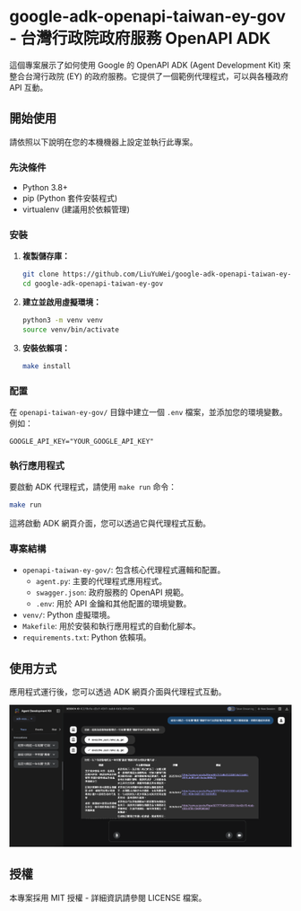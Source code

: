 # google-adk-openapi-taiwan-ey-gov - 台灣行政院政府服務 OpenAPI ADK

這個專案展示了如何使用 Google 的 OpenAPI ADK (Agent Development Kit) 來整合台灣行政院 (EY) 的政府服務。它提供了一個範例代理程式，可以與各種政府 API 互動。

## 開始使用

請依照以下說明在您的本機機器上設定並執行此專案。

### 先決條件

- Python 3.8+
- pip (Python 套件安裝程式)
- virtualenv (建議用於依賴管理)

### 安裝

1.  **複製儲存庫：**

    ```bash
    git clone https://github.com/LiuYuWei/google-adk-openapi-taiwan-ey-gov.git
    cd google-adk-openapi-taiwan-ey-gov
    ```

2.  **建立並啟用虛擬環境：**

    ```bash
    python3 -m venv venv
    source venv/bin/activate
    ```

3.  **安裝依賴項：**

    ```bash
    make install
    ```

### 配置

在 `openapi-taiwan-ey-gov/` 目錄中建立一個 `.env` 檔案，並添加您的環境變數。例如：

```
GOOGLE_API_KEY="YOUR_GOOGLE_API_KEY"
```

### 執行應用程式

要啟動 ADK 代理程式，請使用 `make run` 命令：

```bash
make run
```

這將啟動 ADK 網頁介面，您可以透過它與代理程式互動。

### 專案結構

- `openapi-taiwan-ey-gov/`: 包含核心代理程式邏輯和配置。
  - `agent.py`: 主要的代理程式應用程式。
  - `swagger.json`: 政府服務的 OpenAPI 規範。
  - `.env`: 用於 API 金鑰和其他配置的環境變數。
- `venv/`: Python 虛擬環境。
- `Makefile`: 用於安裝和執行應用程式的自動化腳本。
- `requirements.txt`: Python 依賴項。

## 使用方式

應用程式運行後，您可以透過 ADK 網頁介面與代理程式互動。

![ADK Web Snapshot](./statics/adk_web_snapshot.png)

## 授權

本專案採用 MIT 授權 - 詳細資訊請參閱 LICENSE 檔案。
